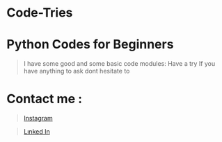# Code-Tries
# Python Codes for Beginners
> I have some good and some basic code modules:
  > Have a try
> If you have anything to ask dont hesitate to  




# Contact me :
  > [Instagram](https://www.instagram.com/ege.g.smr?igsh=MTVsd2ZoaWV5MzNqYg==)

  > [Lınked In](https://tr.linkedin.com/in/ahmet-ege-s%C3%BCmer-a570942b3)
